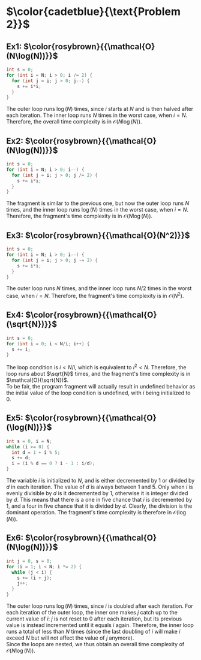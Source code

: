 # $\color{cadetblue}{\text{Problem 2}}$

## Ex1: $\color{rosybrown}{{\mathcal{O}(N\log(N))}}$

```c
int s = 0;
for (int i = N; i > 0; i /= 2) {
  for (int j = i; j > 0; j--) {
    s += i*i;
  }
}
```

The outer loop runs $\log(N)$ times, since $i$ starts at $N$ and is then halved after each iteration. The inner loop runs $N$ times in the worst case, when $i = N$. Therefore, the overall time complexity is in $\mathcal{O}(N\log(N))$.

## Ex2: $\color{rosybrown}{{\mathcal{O}(N\log(N))}}$

```c
int s = 0;
for (int i = N; i > 0; i--) {
  for (int j = i; j > 0; j /= 2) {
    s += i*i;
  }
}
```

The fragment is similar to the previous one, but now the outer loop runs $N$ times, and the inner loop runs $\log(N)$ times in the worst case, when $i = N$. Therefore, the fragment's time complexity is in $\mathcal{O}(N\log(N))$.

## Ex3: $\color{rosybrown}{{\mathcal{O}(N^2)}}$

```c
int s = 0;
for (int i = N; i > 0; i--) {
  for (int j = i; j > 0; j -= 2) {
    s += i*i;
  }
}
```

The outer loop runs $N$ times, and the inner loop runs $N/2$ times in the worst case, when $i = N$. Therefore, the fragment's time complexity is in $\mathcal{O}(N^2)$.

## Ex4: $\color{rosybrown}{{\mathcal{O}(\sqrt{N})}}$

```c
int s = 0;
for (int i = 0; i < N/i; i++) {
  s += i;
}
```

The loop condition is $i < N/i$, which is equivalent to $i^2 < N$. Therefore, the loop runs about $\sqrt{N}$ times, and the fragment's time complexity is in $\mathcal{O}(\sqrt{N})$.  
To be fair, the program fragment will actually result in undefined behavior as the initial value of the loop condition is undefined, with $i$ being initialized to 0.

## Ex5: $\color{rosybrown}{{\mathcal{O}(\log(N))}}$

```c
int s = 0, i = N;
while (i >= 0) {
  int d = 1 + i % 5;
  s += d;
  i = (i % d == 0 ? i - 1 : i/d);
}
```

The variable $i$ is initialized to $N$, and is either decremented by 1 or divided by $d$ in each iteration. The value of $d$ is always between 1 and 5. Only when $i$ is evenly divisible by $d$ is it decremented by $1$, otherwise it is integer divided by $d$. This means that there is a one in five chance that $i$ is decremented by $1$, and a four in five chance that it is divided by $d$. Clearly, the division is the dominant operation. The fragment's time complexity is therefore in $\mathcal{O}(\log(N))$.

## Ex6: $\color{rosybrown}{{\mathcal{O}(N\log(N))}}$

```c
int j = 0, s = 0;
for (i = 1; i < N; i *= 2) {
  while (j < i) {
    s += (i + j);
    j++;
  }
}
```

The outer loop runs $\log(N)$ times, since $i$ is doubled after each iteration. For each iteration of the outer loop, the inner one makes $j$ catch up to the current value of $i$: $j$ is not reset to 0 after each iteration, but its previous value is instead incremented until it equals $i$ again. Therefore, the inner loop runs a total of less than $N$ times (since the last doubling of $i$ will make $i$ exceed $N$ but will not affect the value of $j$ anymore).  
Since the loops are nested, we thus obtain an overall time complexity of $\mathcal{O}(N\log(N))$.
